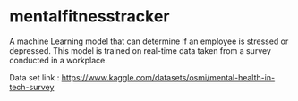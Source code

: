 # mentalfitnesstracker
A machine Learning model that can determine if an employee is stressed or depressed. This model is trained on real-time data taken from a survey conducted in a workplace.

Data set link : https://www.kaggle.com/datasets/osmi/mental-health-in-tech-survey 
